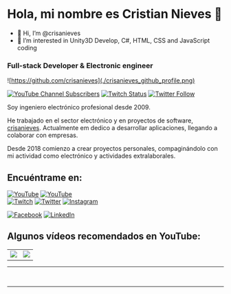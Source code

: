 # Hola, mi nombre es Cristian Nieves 👋

- 👋 Hi, I’m @crisanieves
- 👀 I’m interested in Unity3D Develop, C#, HTML, CSS and JavaScript coding
  
### Full-stack Developer & Electronic engineer

![https://github.com/crisanieves](./crisanieves_github_profile.png)

[![YouTube Channel Subscribers](https://img.shields.io/youtube/channel/subscribers/UCxPD7bsocoAMq8Dj18kmGyQ?style=social)](https://www.youtube.com/c/TercerAnalisis?sub_confirmation=1)
[![Twitch Status](https://img.shields.io/twitch/status/kexel?style=social)](https://twitch.com/k3xel)
[![Twitter Follow](https://img.shields.io/twitter/follow/escacn?style=social)](https://x.com/escacn)
<!-- [![Discord](https://img.shields.io/discord/729672926432985098?style=social&label=Discord&logo=discord)](https://crisanieves.com/discord) -->
<!-- ![GitHub Followers](https://img.shields.io/github/followers/crisanieves?style=social)
![GitHub Followers](https://img.shields.io/github/stars/crisanieves?style=social) -->

Soy ingeniero electrónico profesional desde 2009.

He trabajado en el sector electrónico y en proyectos de software, [crisanieves](https://linkedin.com/in/cristianieves/). Actualmente em dedico a desarrollar aplicaciones, llegando a colaborar con empresas.

Desde 2018 comienzo a crear proyectos personales, compaginándolo con mi actividad como electrónico y actividades extralaborales.

<!--
> 
> ⭐️ [GitHub star](https://stars.github.com/profiles/crisanieves/) -->

## Encuéntrame en:

[![YouTube](https://img.shields.io/badge/YouTube-shorts_by_crisanieves-FF0000?style=for-the-badge&logo=youtube&logoColor=white&labelColor=101010)](https://youtube.com/TercerAnalisis/shorts)
[![YouTube](https://img.shields.io/badge/YouTube-crisanieves_TV-FF0000?style=for-the-badge&logo=youtube&logoColor=white&labelColor=101010)](https://youtube.com/TercerAnalisis/videos)
<br>
[![Twitch](https://img.shields.io/badge/Twitch-crisanieves-9146FF?style=for-the-badge&logo=twitch&logoColor=white&labelColor=101010)](https://twitch.tv/k3xel)
[![Twitter](https://img.shields.io/badge/Twitter-@escacn-1DA1F2?style=for-the-badge&logo=twitter&logoColor=white&labelColor=101010)](https://twitter.com/escacn)
[![Instagram](https://img.shields.io/badge/Instagram-@mathronica-E4405F?style=for-the-badge&logo=instagram&logoColor=white&labelColor=101010)](https://instagram.com/mathronica)
<!-- [![TikTok](https://img.shields.io/badge/TikTok-@crisanieves-69C9D0?style=for-the-badge&logo=tiktok&logoColor=white&labelColor=101010)](https://tiktok.com/@crist...) -->
[![Facebook](https://img.shields.io/badge/Facebook-@crisanieves-1877F2?style=for-the-badge&logo=facebook&logoColor=white&labelColor=101010)](https://facebook.com/crixtianieves)
[![LinkedIn](https://img.shields.io/badge/LinkedIn-crisanieves-0077B5?style=for-the-badge&logo=linkedin&logoColor=white&labelColor=101010)](https://www.linkedin.com/in/cristianieves)
<!-- [![Discord](https://img.shields.io/badge/Discord-crisanieves-5865F2?style=for-the-badge&logo=discord&logoColor=white&labelColor=101010)](https://escan....com/discord) -->
<!-- [![Web](https://img.shields.io/badge/Web-crisanieves.com-14a1f0?style=for-the-badge&logo=dev.to&logoColor=white&labelColor=101010)](https://crisanieves.com) -->

<!-- # Algunos proyectos de la comunidad

## SQL y bases de datos: Curso gratis

<a href="https://crisanieves.link/sql"><img src="https://raw.githubusercontent.com/crisanieves/hello-sql/main/Images/header.jpg" style="height: 60%; width:60%;"/></a>

[![Curso Git](https://img.shields.io/github/stars/crisanieves/hello-sql?label=Curso%20SQL&style=social)](https://github.com/crisanieves/hello-sql)

## Python desde cero: Curso gratis

<a href="https://crisanieves.link/python"><img src="https://raw.githubusercontent.com/crisanieves/Hello-Python/main/Images/header.jpg" style="height: 60%; width:60%;"/></a>

[![Curso Python](https://img.shields.io/github/stars/crisanieves/hello-python?label=Curso%20Python%20desde%20cero&style=social)](https://github.com/crisanieves/hello-python)

## Un día, un lenguaje: Primeros pasos en 11 lenguajes

<a href="https://crisanieves.link/lenguajes"><img src="https://raw.githubusercontent.com/crisanieves/one-day-one-language/main/Media/header.jpg" style="height: 60%; width:60%;"/></a>

[![Curso Lenguajes](https://img.shields.io/github/stars/crisanieves/one-day-one-language?label=Un%20día,%20un%20lenguaje&style=social)](https://github.com/crisanieves/one-day-one-language)

-->

## Algunos vídeos recomendados en YouTube:

<table style="width:100%">
<tr>
<td>
<a href="https://youtu.be/wGxDfSWC4Ww">
<img src="https://i.ytimg.com/vi/wGxDfSWC4Ww/hqdefault.jpg">
</a>
</td>
<td>
<a href="https://youtu.be/mVu_kOtuybM">
<img src="[[https://i.ytimg.com/an_webp/mVu_kOtuybM/mqdefault_6s.webp">
</a>
</td>
</tr>
</table>

<hr>
<br>
<hr>

<!--

## Contacto y apoyo:

[![Email](https://img.shields.io/badge/braismoure@crisanieves.com-email_personal_(respuesta_lenta)-D14836?style=for-the-badge&logo=gmail&logoColor=white&labelColor=101010)](mailto:crisanieves@gmail.com)
</br>
[![BuyMeACoffee](https://img.shields.io/badge/Buy_Me_A_Coffee-apoya_mi_trabajo-FFDD00?style=for-the-badge&logo=buy-me-a-coffee&logoColor=white&labelColor=101010)](https://www.buymeacoffee.com/crisanieves)

-->
